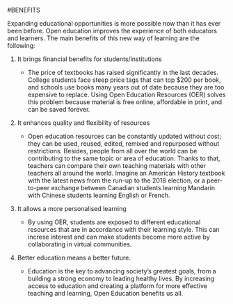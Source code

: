 #BENEFITS 

Expanding educational opportunities is more possible now than it has ever been before. Open education improves the experience of both educators and learners. The main benefits of this new way of learning are the following: 

1. It brings financial benefits for students/institutions 
   - The price of textbooks has raised significantly in the last decades. College students face steep price tags that can top $200 per book, and schools use books many years out of date because they are too expensive to replace. Using Open Education Resources (OER) solves this problem because material is free online, affordable in print, and can be saved forever. 

2. It enhances quality and flexibility of resources
   - Open education resources can be constantly updated without cost; they can be used, reused, edited, remixed and repurposed
without restrictions. Besides, people from all over the world can be contributing to the same topic or area of education. Thanks to that, teachers can compare their own teaching materials with other teachers all around the world. Imagine an American History textbook with the latest news from the run-up to the 2018 election, or a peer-to-peer exchange between Canadian students learning Mandarin with Chinese students learning English or French. 

3.  It allows a more personalised learning
    - By using OER, students are exposed to different educational resources that are in accordance with their learning style. This can increse interest and can make students become more active by collaborating in virtual communities. 

4. Better education means a better future.
   - Education is the key to advancing society’s greatest goals, from a building a strong economy to leading healthy lives. By increasing access to education and creating a platform for more effective teaching and learning, Open Education benefits us all.

